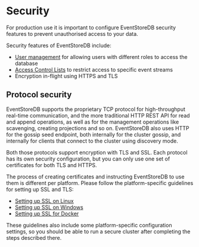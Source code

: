 # Security

For production use it is important to configure EventStoreDB security features to prevent unauthorised access to your data.

Security features of EventStoreDB include:
 
- [User management](authentication.md) for allowing users with different roles to access the database
- [Access Control Lists](acl.md) to restrict access to specific event streams
- Encryption in-flight using HTTPS and TLS

## Protocol security

EventStoreDB supports the proprietary TCP protocol for high-throughput real-time communication, and the more traditional HTTP REST API for read and append operations, as well as for the management operations like scavenging, creating projections and so on. EventStoreDB also uses HTTP for the gossip seed endpoint, both internally for the cluster gossip, and internally for clients that connect to the cluster using discovery mode.

Both those protocols support encryption with TLS and SSL. Each protocol has its own security configuration, but you can only use one set of certificates for both TLS and HTTPS.

The process of creating certificates and instructing EventStoreDB to use them is different per platform. Please follow the platform-specific guidelines for setting up SSL and TLS:

- [Setting up SSL on Linux](ssl-linux.md)
- [Setting up SSL on Windows](ssl-windows.md)
- [Setting up SSL for Docker](ssl-docker.md)

These guidelines also include some platform-specific configuration settings, so you should be able to run a secure cluster after completing the steps described there.




